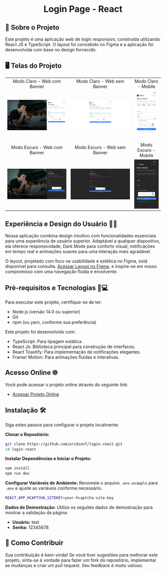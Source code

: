 <p align="center">
  <h1 align="center">Login Page - React</h1>
</p>

## 📘 Sobre o Projeto

Este projeto é uma aplicação web de login responsivo, construída utilizando React JS e TypeScript. O layout foi concebido no Figma e a aplicação foi desenvolvida com base no design fornecido.

## 🖥️ Telas do Projeto

<table>
  <tr>
    <td align="center">Modo Claro - Web com Banner</td>
    <td align="center">Modo Claro - Web sem Banner</td>
    <td align="center">Modo Claro - Mobile</td>
  </tr>
  <tr>
    <td align="center"><img src="public/screenshots/web-com-banner-light.png" alt="Modo Claro - Web com Banner"></td>
    <td align="center"><img src="public/screenshots/web-sem-banner-light.png" alt="Modo Claro - Web sem Banner"></td>
    <td align="center"><img src="public/screenshots/mobile-light.png" alt="Modo Claro - Mobile" width="275"></td>
  </tr>
  <tr>
    <td align="center">Modo Escuro - Web com Banner</td>
    <td align="center">Modo Escuro - Web sem Banner</td>
    <td align="center">Modo Escuro - Mobile</td>
  </tr>
  <tr>
    <td align="center"><img src="public/screenshots/web-com-banner-dark.png" alt="Modo Escuro - Web com Banner"></td>
    <td align="center"><img src="public/screenshots/web-sem-banner-dark.png" alt="Modo Escuro - Web sem Banner"></td>
    <td align="center"><img src="public/screenshots/mobile-dark.png" alt="Modo Escuro - Mobile" width="275"></td>
  </tr>
</table>

## Experiência e Design do Usuário 🚀🎨

Nossa aplicação combina design intuitivo com funcionalidades essenciais para uma experiência de usuário superior. Adaptável a qualquer dispositivo, ela oferece responsividade, Dark Mode para conforto visual, notificações em tempo real e animações suaves para uma interação mais agradável.

O layout, projetado com foco na usabilidade e estética no Figma, está disponível para consulta. [Acessar Layout no Figma](https://www.figma.com/file/rMJhp5D79wnmq6h7r27cmv/Login---Teste?type=design&node-id=1%3A14027&mode=design&t=a5Gfvwa0lznfNflz-1), e inspire-se em nosso compromisso com uma navegação fluída e envolvente.

## Pré-requisitos e Tecnologias 🚧💻

Para executar este projeto, certifique-se de ter:

- Node.js (versão 14.0 ou superior)
- Git
- npm (ou yarn, conforme sua preferência)

Este projeto foi desenvolvido com:

- TypeScript: Para tipagem estática.
- React Js: Biblioteca principal para construção de interfaces.
- React Toastify: Para implementação de notificações elegantes.
- Framer Motion: Para animações fluidas e interativas.

## Acesso Online 🌐

Você pode acessar o projeto online através do seguinte link:

- [Acessar Projeto Online](https://login-react-phi.vercel.app)

## Instalação 🛠️

Siga estes passos para configurar o projeto localmente:

**Clonar o Repositório:**

   ```bash
   git clone https://github.com/aridsonf/login-react.git
   cd login-react
   ```

**Instalar Dependências e Iniciar o Projeto:**

   ```bash
   npm install
   npm run dev
   ```

**Configurar Variáveis de Ambiente:**
   Renomeie o arquivo `.env.example` para `.env` e ajuste as variáveis conforme necessário.

   ```bash
   REACT_APP_HCAPTCHA_SITEKEY=your-hcaptcha-site-key
  ```
**Dados de Demostração:**
    Utilize os seguites dados de demostração para mostrar a validação da página:
  - **Usuário:** test
  - **Senha:** 12345678

## 🤝 Como Contribuir

Sua contribuição é bem-vinda! Se você tiver sugestões para melhorar este projeto, sinta-se à vontade para fazer um fork do repositório, implementar as mudanças e criar um pull request. Seu feedback é muito valioso.
